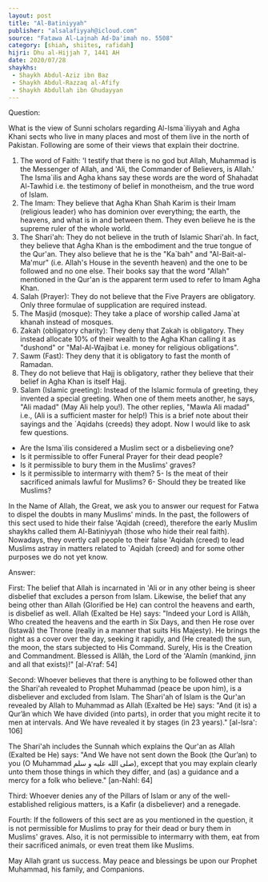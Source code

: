 ```yaml
---
layout: post
title: "Al-Batiniyyah"
publisher: "alsalafiyyah@icloud.com"
source: "Fatawa Al-Lajnah Ad-Da'imah no. 5508"
category: [shiah, shiites, rafidah]
hijri: Dhu al-Hijjah 7, 1441 AH
date: 2020/07/28
shaykhs: 
 - Shaykh Abdul-Aziz ibn Baz
 - Shaykh Abdul-Razzaq al-Afify
 - Shaykh Abdullah ibn Ghudayyan
---
```


Question: 

What is the view of Sunni scholars regarding Al-Isma`iliyyah and Agha Khani sects who live in many places and most of them live in the north of Pakistan. Following are some of their views that explain their doctrine.

1. The word of Faith: 'I testify that there is no god but Allah, Muhammad is the Messenger of Allah, and 'Ali, the Commander of Believers, is Allah.' The Isma`ilis and Agha khans say these words are the word of Shahadat Al-Tawhid i.e. the testimony of belief in monotheism, and the true word of Islam.
2. The Imam: They believe that Agha Khan Shah Karim is their Imam (religious leader) who has dominion over everything; the earth, the heavens, and what is in and between them. They even believe he is the supreme ruler of the whole world.
3. The Shari'ah: They do not believe in the truth of Islamic Shari'ah. In fact, they believe that Agha Khan is the embodiment and the true tongue of the Qur'an. They also believe that he is the "Ka`bah" and "Al-Bait-al-Ma'mur" (i.e. Allah's House in the seventh heaven) and the one to be followed and no one else. Their books say that the word "Allah" mentioned in the Qur'an is the apparent term used to refer to Imam Agha Khan.
4. Salah (Prayer): They do not believe that the Five Prayers are obligatory. Only three formulae of supplication are required instead.
5. The Masjid (mosque): They take a place of worship called Jama`at khanah instead of mosques.
6. Zakah (obligatory charity): They deny that Zakah is obligatory. They instead allocate 10% of their wealth to the Agha Khan calling it as "dushond" or "Mal-Al-Wajibat i.e. money for religious obligations".
7. Sawm (Fast): They deny that it is obligatory to fast the month of Ramadan.
8. They do not believe that Hajj is obligatory, rather they believe that their belief in Agha Khan is itself Hajj.
9. Salam (Islamic greeting): Instead of the Islamic formula of greeting, they invented a special greeting. When one of them meets another, he says, "Ali madad" (May Ali help you!). The other replies, "Mawla Ali madad" i.e., (Ali is a sufficient master for help!) This is a brief note about their sayings and the `Aqidahs (creeds) they adopt. Now I would like to ask few questions.

- Are the Isma`ilis considered a Muslim sect or a disbelieving one? 
- Is it permissible to offer Funeral Prayer for their dead people? 
- Is it permissible to bury them in the Muslims' graves? 
- Is it permissible to intermarry with them? 5- Is the meat of their sacrificed animals lawful for Muslims? 6- Should they be treated like Muslims?

In the Name of Allah, the Great, we ask you to answer our request for Fatwa to dispel the doubts in many Muslims' minds. In the past, the followers of this sect used to hide their false 'Aqidah (creed), therefore the early Muslim shaykhs called them Al-Batiniyyah (those who hide their real faith). Nowadays, they overtly call people to their false 'Aqidah (creed) to lead Muslims astray in matters related to `Aqidah (creed) and for some other purposes we do not yet know.

Answer:

First: The belief that Allah is incarnated in 'Ali or in any other being is sheer disbelief that excludes a person from Islam. Likewise, the belief that any being other than Allah (Glorified be He) can control the heavens and earth, is disbelief as well. Allah (Exalted be He) says: "Indeed your Lord is Allâh, Who created the heavens and the earth in Six Days, and then He rose over (Istawâ) the Throne (really in a manner that suits His Majesty). He brings the night as a cover over the day, seeking it rapidly, and (He created) the sun, the moon, the stars subjected to His Command. Surely, His is the Creation and Commandment. Blessed is Allâh, the Lord of the 'Alamîn (mankind, jinn and all that exists)!" [al-A'raf: 54]

Second: Whoever believes that there is anything to be followed other than the Shari'ah revealed to Prophet Muhammad (peace be upon him), is a disbeliever and excluded from Islam. The Shari'ah of Islam is the Qur'an revealed by Allah to Muhammad as Allah (Exalted be He) says: "And (it is) a Qur’ân which We have divided (into parts), in order that you might recite it to men at intervals. And We have revealed it by stages (in 23 years)." [al-Isra': 106]

The Shari'ah includes the Sunnah which explains the Qur'an as Allah (Exalted be He) says: "And We have not sent down the Book (the Qur’an) to you (O Muhammad صلى الله عليه و سلم), except that you may explain clearly unto them those things in which they differ, and (as) a guidance and a mercy for a folk who believe." [an-Nahl: 64]

Third: Whoever denies any of the Pillars of Islam or any of the well-established religious matters, is a Kafir (a disbeliever) and a renegade.

Fourth: If the followers of this sect are as you mentioned in the question, it is not permissible for Muslims to pray for their dead or bury them in Muslims' graves. Also, it is not permissible to intermarry with them, eat from their sacrificed animals, or even treat them like Muslims.

May Allah grant us success. May peace and blessings be upon our Prophet Muhammad, his family, and Companions.


